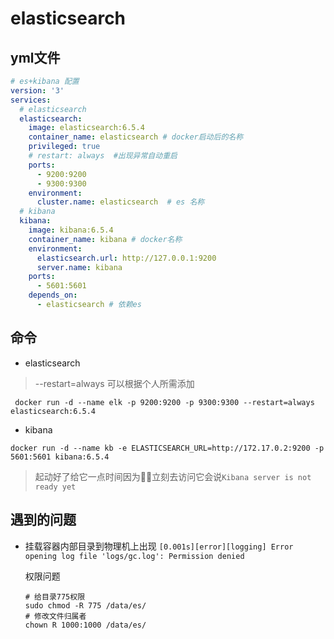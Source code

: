 # elasticsearch

## yml文件

``` yaml
# es+kibana 配置
version: '3'
services:
  # elasticsearch
  elasticsearch:
    image: elasticsearch:6.5.4
    container_name: elasticsearch # docker启动后的名称
    privileged: true
    # restart: always  #出现异常自动重启
    ports:
      - 9200:9200
      - 9300:9300
    environment:
      cluster.name: elasticsearch  # es 名称
  # kibana
  kibana:
    image: kibana:6.5.4
    container_name: kibana # docker名称
    environment:
      elasticsearch.url: http://127.0.0.1:9200
      server.name: kibana
    ports:
      - 5601:5601
    depends_on:
      - elasticsearch # 依赖es
````

## 命令

* elasticsearch
 > --restart=always 可以根据个人所需添加
```shell
 docker run -d --name elk -p 9200:9200 -p 9300:9300 --restart=always elasticsearch:6.5.4
```

* kibana

```shell
docker run -d --name kb -e ELASTICSEARCH_URL=http://172.17.0.2:9200 -p 5601:5601 kibana:6.5.4
```
> 起动好了给它一点时间因为:biking_woman:立刻去访问它会说`Kibana server is not ready yet`

## 遇到的问题

 * 挂载容器内部目录到物理机上出现 `[0.001s][error][logging] Error opening log file 'logs/gc.log': Permission denied`
 
   权限问题
   ```shell
   # 给目录775权限
   sudo chmod -R 775 /data/es/
   # 修改文件归属者
   chown R 1000:1000 /data/es/
   ```
